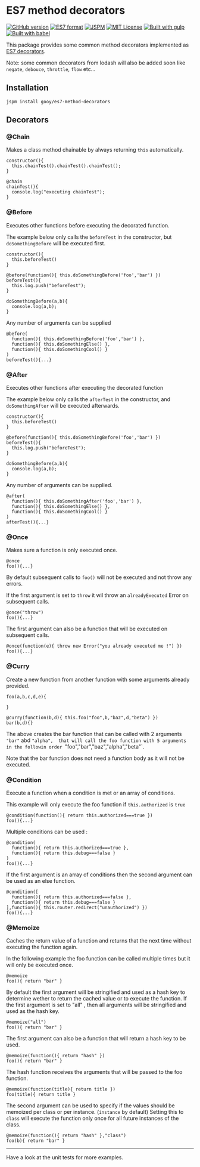 # ES7 method decorators

[![GitHub version](https://badge.fury.io/gh/gooy%2Fes7-method-decorators.svg?style=flat-square)](http://badge.fury.io/gh/gooy%2Fes7-method-decorators)
[![ES7 format](https://img.shields.io/badge/JS_format-es7-orange.svg?style=flat-square)](http://www.ecmascript.org/)
[![JSPM](https://img.shields.io/badge/JSPM-gooy/es7--method--decorators-db772b.svg?style=flat-square)](http://jspm.io)
[![MIT License](https://img.shields.io/badge/license-MIT-blue.svg?style=flat-square)](http://opensource.org/licenses/MIT)
[![Built with gulp](http://img.shields.io/badge/built%20with-gulp-red.svg?style=flat-square)](http://gulpjs.com/)
[![Built with babel](http://img.shields.io/badge/transpiled%20with-babel-bfb222.svg?style=flat-square)](http://babeljs.io/)

This package provides some common method decorators implemented as [ES7 decorators](https://github.com/wycats/javascript-decorators).

Note: some common decorators from lodash will also be added soon like `negate`, `debouce`, `throttle`, `flow` etc...

## Installation

    jspm install gooy/es7-method-decorators

## Decorators

### @Chain

Makes a class method chainable by always returning `this` automatically.

    constructor(){
      this.chainTest().chainTest().chainTest();
    }
        
    @chain
    chainTest(){
      console.log("executing chainTest");
    }

### @Before

Executes other functions before executing the decorated function.

The example below only calls the `beforeTest` in the constructor, but `doSomethingBefore` will be executed first. 

    constructor(){
      this.beforeTest()
    }

    @before(function(){ this.doSomethingBefore('foo','bar') })
    beforeTest(){
      this.log.push("beforeTest");
    }
    
    doSomethingBefore(a,b){
      console.log(a,b);
    }
    
Any number of arguments can be supplied

    @before(
      function(){ this.doSomethingBefore('foo','bar') },
      function(){ this.doSomethingElse() },
      function(){ this.doSomethingCool() }
    )
    beforeTest(){...}


### @After

Executes other functions after executing the decorated function

The example below only calls the `afterTest` in the constructor, and `doSomethingAfter` will be executed afterwards. 

    constructor(){
      this.beforeTest()
    }

    @before(function(){ this.doSomethingBefore('foo','bar') })
    beforeTest(){
      this.log.push("beforeTest");
    }
    
    doSomethingBefore(a,b){
      console.log(a,b);
    }
    
Any number of arguments can be supplied.

    @after(
      function(){ this.doSomethingAfter('foo','bar') },
      function(){ this.doSomethingElse() },
      function(){ this.doSomethingCool() }
    )
    afterTest(){...}

### @Once

Makes sure a function is only executed once.

    @once
    foo(){...}
    
By default subsequent calls to `foo()` will not be executed and not throw any errors.

If the first argument is set to `throw` it wil throw an `alreadyExecuted` Error on subsequent calls.

    @once("throw")
    foo(){...}
    
The first argument can also be a function that will be executed on subsequent calls.

    @once(function(e){ throw new Error("you already executed me !") })
    foo(){...}

### @Curry

Create a new function from another function with some arguments already provided.
  
    foo(a,b,c,d,e){
      
    }
      
    @curry(function(b,d){ this.foo("foo",b,"baz",d,"beta") })
    bar(b,d){}
    
The above creates the bar function that can be called with 2 arguments `"bar"` abd `"alpha", 
that will call the foo function with 5 arguments in the followin order `"foo","bar","baz","alpha","beta"`. 

Note that the bar function does not need a function body as it will not be executed.

### @Condition

Execute a function when a condition is met or an array of conditions.

This example will only execute the foo function if `this.authorized` is `true`

    @condition(function(){ return this.authorized===true })
    foo(){...}
    
Multiple conditions can be used :

    @condition(
      function(){ return this.authorized===true },
      function(){ return this.debug===false }
    )
    foo(){...}
    
If the first argument is an array of conditions then the second argument can be used as an else function.

    @condition([
      function(){ return this.authorized===false },
      function(){ return this.debug===false }
    ],function(){ this.router.redirect("unauthorized") })
    foo(){...}

### @Memoize

Caches the return value of a function and returns that the next time without executing the function again.

In the following example the foo function can be called multiple times but it will only be executed once.

    @memoize
    foo(){ return "bar" }
  
  
By default the first argument will be stringified and used as a hash key to determine wether to return the cached value or to execute the function.
If the first argument is set to "all" , then all arguments will be stringified and used as the hash key.

    @memoize("all")
    foo(){ return "bar" }

The first argument can also be a function that will return a hash key to be used.

    @memoize(function(){ return "hash" })
    foo(){ return "bar" }
    
The hash function receives the arguments that will be passed to the foo function.

    @memoize(function(title){ return title })
    foo(title){ return title }

The second argument can be used to specify if the values should be memoized per class or per instance. (`instance` by default)
Setting this to `class` will execute the function only once for all future instances of the class.

    @memoize(function(){ return "hash" },"class")
    foo(b){ return "bar" }

---
    
Have a look at the unit tests for more examples.
